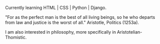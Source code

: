 Currently learning HTML | CSS | Python | Django.

"For as the perfect man is the best of all living beings, so he who departs from law and justice is the worst of all." Aristotle, Politics (1253a).

I am also interested in philosophy, more specifically in Aristotelian-Thomistic.
